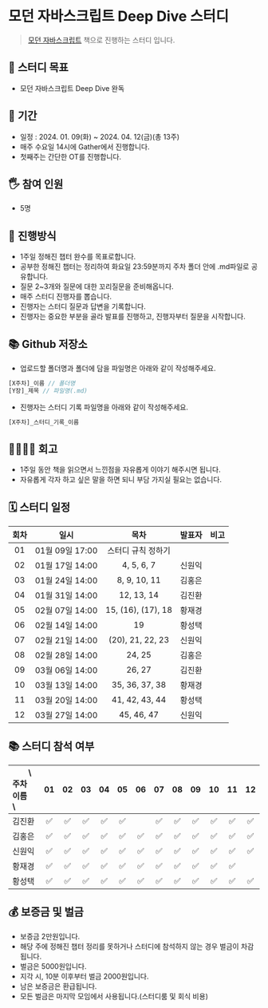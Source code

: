 # 모던 자바스크립트 Deep Dive 스터디

> [모던 자바스크립트](https://product.kyobobook.co.kr/detail/S000001766445) 책으로 진행하는 스터디 입니다.

## 🎯 스터디 목표

-   모던 자바스크립트 Deep Dive 완독

## 📆 기간

-   일정 : 2024. 01. 09(화) ~ 2024. 04. 12(금)(총 13주)
-   매주 수요일 14시에 Gather에서 진행합니다.
-   첫째주는 간단한 OT를 진행합니다.

## 🖐 참여 인원

-   5명

## 📜 진행방식

-   1주일 정해진 챕터 완수를 목표로합니다.
-   공부한 정해진 챕터는 정리하여 화요일 23:59분까지 주차 폴더 안에 .md파일로 공유합니다.
-   질문 2~3개와 질문에 대한 꼬리질문을 준비해옵니다.
-   매주 스터디 진행자를 뽑습니다.
-   진행자는 스터디 질문과 답변을 기록합니다.
-   진행자는 중요한 부분을 골라 발표를 진행하고, 진행자부터 질문을 시작합니다.

## 📚 Github 저장소

-   업로드할 폴더명과 폴더에 담을 파일명은 아래와 같이 작성해주세요.

```javascript
[X주차]_이름 // 폴더명
[Y장]_제목 // 파일명(.md)
```

-   진행자는 스터디 기록 파일명을 아래와 같이 작성해주세요.

```javascript
[X주차]_스터디_기록_이름
```

## 👨‍👩‍👧‍👦 회고

-   1주일 동안 책을 읽으면서 느낀점을 자유롭게 이야기 해주시면 됩니다.
-   자유롭게 각자 하고 싶은 말을 하면 되니 부담 가지실 필요는 없습니다.

## 🗓️ 스터디 일정

| 회차 |      일시       |        목차        | 발표자 | 비고 |
| :--: | :-------------: | :----------------: | :----: | :--: |
|  01  | 01월 09일 17:00 | 스터디 규칙 정하기 |        |      |
|  02  | 01월 17일 14:00 |     4, 5, 6, 7     | 신원익 |      |
|  03  | 01월 24일 14:00 |    8, 9, 10, 11    | 김홍은 |      |
|  04  | 01월 31일 14:00 |     12, 13, 14     | 김진환 |      |
|  05  | 02월 07일 14:00 | 15, (16), (17), 18 | 황재경 |      |
|  06  | 02월 14일 14:00 |         19         | 황성택 |      |
|  07  | 02월 21일 14:00 |  (20), 21, 22, 23  | 신원익 |      |
|  08  | 02월 28일 14:00 |       24, 25       | 김홍은 |      |
|  09  | 03월 06일 14:00 |       26, 27       | 김진환 |      |
|  10  | 03월 13일 14:00 |   35, 36, 37, 38   | 황재경 |      |
|  11  | 03월 20일 14:00 |   41, 42, 43, 44   | 황성택 |      |
|  12  | 03월 27일 14:00 |     45, 46, 47     | 신원익 |      |

## 📚 스터디 참석 여부

| 　　\　주차<br>이름　\  | 01  | 02  | 03  | 04  | 05  | 06  | 07  | 08  | 09  | 10  | 11  | 12  |
| :---------------------- | :-: | :-: | :-: | :-: | :-: | :-: | :-: | :-: | :-: | :-: | :-: | :-: |
| 김진환                  | ✅  | ✅  | ✅  | ✅  | ✅  |     | ✅  | ✅  | ✅  | ✅  | ✅  | ✅  |
| 김홍은                  | ✅  | ✅  | ✅  | ✅  | ✅  | ✅  | ✅  | ✅  | ✅  | ✅  | ✅  | ✅  |
| 신원익                  | ✅  | ✅  | ✅  | ✅  | ✅  | ✅  | ✅  | ✅  | ✅  | ✅  | ✅  | ✅  |
| 황재경                  | ✅  | ✅  | ✅  | ✅  | ✅  | ✅  | ✅  | ✅  | ✅  | ✅  | ✅  |     |
| 황성택                  | ✅  | ✅  | ✅  | ✅  | ✅  | ✅  | ✅  | ✅  | ✅  | ✅  | ✅  | ✅  |

## 💰 보증금 및 벌금

-   보증금 2만원입니다.
-   해당 주에 정해진 챕터 정리를 못하거나 스터디에 참석하지 않는 경우 벌금이 차감됩니다.
-   벌금은 5000원입니다.
-   지각 시, 10분 이후부터 벌금 2000원입니다.
-   남은 보증금은 환급됩니다.
-   모든 벌금은 마지막 모임에서 사용됩니다.(스터디룸 및 회식 비용)
